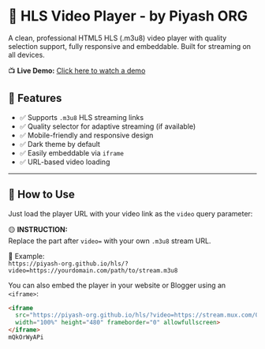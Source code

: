 # 🔴 HLS Video Player - by Piyash ORG

A clean, professional HTML5 HLS (.m3u8) video player with quality selection support, fully responsive and embeddable. Built for streaming on all devices.

📺 **Live Demo:**
[Click here to watch a demo](https://piyash-org.github.io/hls/?video=https://stream.mux.com/02e6rVmN1V8C2qfeF8hHcfeNRevS4mQkOrWyAPi63OoI.m3u8)

## 🚀 Features

- ✅ Supports `.m3u8` HLS streaming links
- ✅ Quality selector for adaptive streaming (if available)
- ✅ Mobile-friendly and responsive design
- ✅ Dark theme by default
- ✅ Easily embeddable via `iframe`
- ✅ URL-based video loading

---

## 🔗 How to Use

Just load the player URL with your video link as the `video` query parameter:

🟡 **INSTRUCTION:**  
Replace the part after `video=` with your own `.m3u8` stream URL.

📌 Example:  
`https://piyash-org.github.io/hls/?video=https://yourdomain.com/path/to/stream.m3u8`

You can also embed the player in your website or Blogger using an `<iframe>`:

```html
<iframe
  src="https://piyash-org.github.io/hls/?video=https://stream.mux.com/02e6rVmN1V8C2qfeF8hHcfeNRevS4mQkOrWyAPi63OoI.m3u8"
  width="100%" height="480" frameborder="0" allowfullscreen>
</iframe>
mQkOrWyAPi
